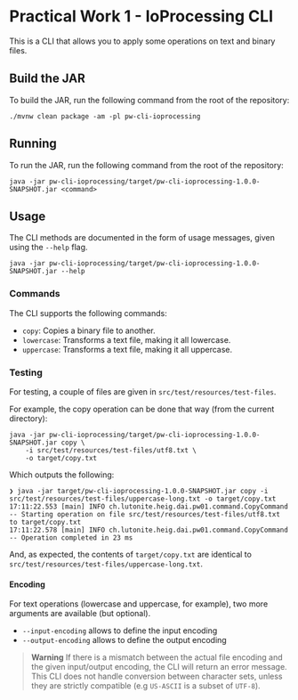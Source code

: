 # Practical Work 1 - IoProcessing CLI

This is a CLI that allows you to apply some operations on text and binary files.

## Build the JAR

To build the JAR, run the following command from the root of the repository:

```shell
./mvnw clean package -am -pl pw-cli-ioprocessing
```

## Running

To run the JAR, run the following command from the root of the repository:

```shell
java -jar pw-cli-ioprocessing/target/pw-cli-ioprocessing-1.0.0-SNAPSHOT.jar <command>
```

## Usage

The CLI methods are documented in the form of usage messages, given using the `--help` flag.

```shell
java -jar pw-cli-ioprocessing/target/pw-cli-ioprocessing-1.0.0-SNAPSHOT.jar --help
```

### Commands

The CLI supports the following commands:

- `copy`: Copies a binary file to another.
- `lowercase`: Transforms a text file, making it all lowercase.
- `uppercase`: Transforms a text file, making it all uppercase.

### Testing

For testing, a couple of files are given in `src/test/resources/test-files`.

For example, the copy operation can be done that way (from the current directory):

```shell
java -jar pw-cli-ioprocessing/target/pw-cli-ioprocessing-1.0.0-SNAPSHOT.jar copy \
    -i src/test/resources/test-files/utf8.txt \
    -o target/copy.txt
```

Which outputs the following:

```shell
❯ java -jar target/pw-cli-ioprocessing-1.0.0-SNAPSHOT.jar copy -i src/test/resources/test-files/uppercase-long.txt -o target/copy.txt
17:11:22.553 [main] INFO ch.lutonite.heig.dai.pw01.command.CopyCommand -- Starting operation on file src/test/resources/test-files/utf8.txt to target/copy.txt
17:11:22.578 [main] INFO ch.lutonite.heig.dai.pw01.command.CopyCommand -- Operation completed in 23 ms
```

And, as expected, the contents of `target/copy.txt` are identical to `src/test/resources/test-files/uppercase-long.txt`.

#### Encoding

For text operations (lowercase and uppercase, for example), two more arguments are available (but optional).

- `--input-encoding` allows to define the input encoding
- `--output-encoding` allows to define the output encoding

> **Warning**
> If there is a mismatch between the actual file encoding and the given input/output encoding, the CLI
> will return an error message. This CLI does not handle conversion between character sets, unless they 
> are strictly compatible (e.g `US-ASCII` is a subset of `UTF-8`).
